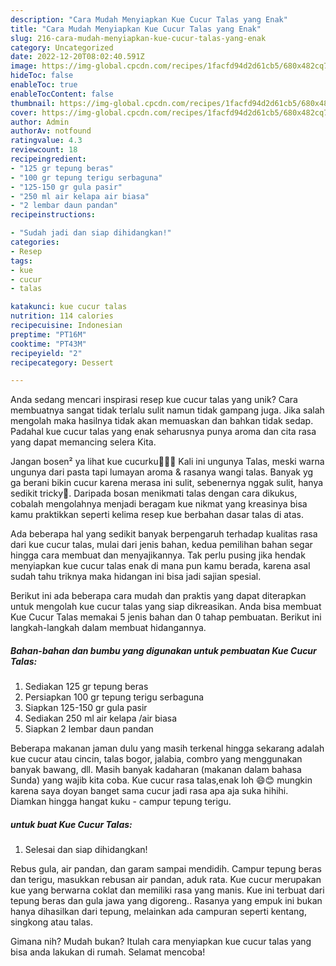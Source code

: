 ```yaml
---
description: "Cara Mudah Menyiapkan Kue Cucur Talas yang Enak"
title: "Cara Mudah Menyiapkan Kue Cucur Talas yang Enak"
slug: 216-cara-mudah-menyiapkan-kue-cucur-talas-yang-enak
category: Uncategorized
date: 2022-12-20T08:02:40.591Z
image: https://img-global.cpcdn.com/recipes/1facfd94d2d61cb5/680x482cq70/kue-cucur-talas-foto-resep-utama.jpg
hideToc: false
enableToc: true
enableTocContent: false
thumbnail: https://img-global.cpcdn.com/recipes/1facfd94d2d61cb5/680x482cq70/kue-cucur-talas-foto-resep-utama.jpg
cover: https://img-global.cpcdn.com/recipes/1facfd94d2d61cb5/680x482cq70/kue-cucur-talas-foto-resep-utama.jpg
author: Admin
authorAv: notfound
ratingvalue: 4.3
reviewcount: 18
recipeingredient:
- "125 gr tepung beras"
- "100 gr tepung terigu serbaguna"
- "125-150 gr gula pasir"
- "250 ml air kelapa air biasa"
- "2 lembar daun pandan"
recipeinstructions:

- "Sudah jadi dan siap dihidangkan!"
categories:
- Resep
tags:
- kue
- cucur
- talas

katakunci: kue cucur talas 
nutrition: 114 calories
recipecuisine: Indonesian
preptime: "PT16M"
cooktime: "PT43M"
recipeyield: "2"
recipecategory: Dessert

---
```





Anda sedang mencari inspirasi resep kue cucur talas yang unik? Cara membuatnya sangat tidak terlalu sulit namun tidak gampang juga. Jika salah mengolah maka hasilnya tidak akan memuaskan dan bahkan tidak sedap. Padahal kue cucur talas yang enak seharusnya punya aroma dan cita rasa yang dapat memancing selera Kita.





Jangan bosen² ya lihat kue cucurku🙏🏻🤭 Kali ini ungunya Talas, meski warna ungunya dari pasta tapi lumayan aroma &amp; rasanya wangi talas. Banyak yg ga berani bikin cucur karena merasa ini sulit, sebenernya nggak sulit, hanya sedikit tricky🥰. Daripada bosan menikmati talas dengan cara dikukus, cobalah mengolahnya menjadi beragam kue nikmat yang kreasinya bisa kamu praktikkan seperti kelima resep kue berbahan dasar talas di atas.

Ada beberapa hal yang sedikit banyak berpengaruh terhadap kualitas rasa dari kue cucur talas, mulai dari jenis bahan, kedua pemilihan bahan segar hingga cara membuat dan menyajikannya. Tak perlu pusing jika hendak menyiapkan kue cucur talas enak di mana pun kamu berada, karena asal sudah tahu triknya maka hidangan ini bisa jadi sajian spesial.






Berikut ini ada beberapa cara mudah dan praktis yang dapat diterapkan untuk mengolah kue cucur talas yang siap dikreasikan. Anda bisa membuat Kue Cucur Talas memakai 5 jenis bahan dan 0 tahap pembuatan. Berikut ini langkah-langkah dalam membuat hidangannya.

<!--inarticleads1-->

##### Bahan-bahan dan bumbu yang digunakan untuk pembuatan Kue Cucur Talas:

1. Sediakan 125 gr tepung beras
1. Persiapkan 100 gr tepung terigu serbaguna
1. Siapkan 125-150 gr gula pasir
1. Sediakan 250 ml air kelapa /air biasa
1. Siapkan 2 lembar daun pandan


Beberapa makanan jaman dulu yang masih terkenal hingga sekarang adalah kue cucur atau cincin, talas bogor, jalabia, combro yang menggunakan banyak bawang, dll. Masih banyak kadaharan (makanan dalam bahasa Sunda) yang wajib kita coba. Kue cucur rasa talas,enak loh 😄😊 mungkin karena saya doyan banget sama cucur jadi rasa apa aja suka hihihi. Diamkan hingga hangat kuku - campur tepung terigu. 

<!--inarticleads2-->

#####  untuk buat Kue Cucur Talas:


1. Selesai dan siap dihidangkan!

Rebus gula, air pandan, dan garam sampai mendidih. Campur tepung beras dan terigu, masukkan rebusan air pandan, aduk rata. Kue cucur merupakan kue yang berwarna coklat dan memiliki rasa yang manis. Kue ini terbuat dari tepung beras dan gula jawa yang digoreng.. Rasanya yang empuk ini bukan hanya dihasilkan dari tepung, melainkan ada campuran seperti kentang, singkong atau talas. 

Gimana nih? Mudah bukan? Itulah cara menyiapkan kue cucur talas yang bisa anda lakukan di rumah. Selamat mencoba!
